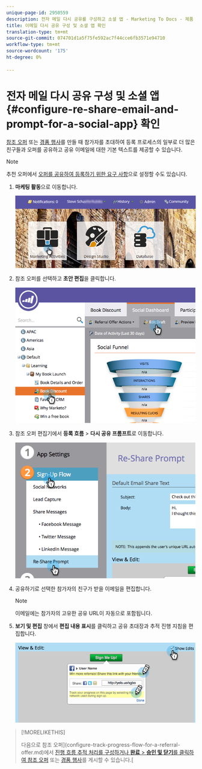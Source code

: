 ```yaml
---
unique-page-id: 2950559
description: 전자 메일 다시 공유를 구성하고 소셜 앱 - Marketing To Docs - 제품 설명서 확인
title: 이메일 다시 공유 구성 및 소셜 앱 확인
translation-type: tm+mt
source-git-commit: 074701d1a5f75fe592ac7f44cce6fb3571e94710
workflow-type: tm+mt
source-wordcount: '175'
ht-degree: 0%

---
```



# 전자 메일 다시 공유 구성 및 소셜 앱 {#configure-re-share-email-and-prompt-for-a-social-app} 확인

[참조 오퍼](/help/marketo/product-docs/demand-generation/social/referral-offers/create-a-referral-offer.md) 또는 [경품 행사](/help/marketo/product-docs/demand-generation/social/sweepstakes/create-sweepstakes.md)를 만들 때 참가자를 초대하여 등록 프로세스의 일부로 더 많은 친구들과 오퍼를 공유하고 공유 이메일에 대한 기본 텍스트를 제공할 수 있습니다.

>[!NOTE]
>
>추천 오퍼에서 [오퍼를 공유하여 등록하기 위한 요구 사항](/help/marketo/product-docs/demand-generation/social/social-functions/set-social-share-requirement.md)으로 설정할 수도 있습니다.

1. **마케팅 활동**&#x200B;으로 이동합니다.

   ![](assets/login-marketing-activities-3.png)

1. 참조 오퍼를 선택하고 **초안 편집**&#x200B;을 클릭합니다.

   ![](assets/image2014-9-22-11-3a6-3a56.png)

1. 참조 오퍼 편집기에서 **등록 흐름** > **다시 공유 프롬프트**&#x200B;로 이동합니다.

   ![](assets/image2014-9-22-11-3a7-3a9.png)

1. 공유하기로 선택한 참가자의 친구가 받을 이메일을 편집합니다.

   >[!NOTE]
   >
   >이메일에는 참가자의 고유한 공유 URL이 자동으로 포함됩니다.

1. **보기 및 편집** 창에서 **편집 내용 표시**&#x200B;를 클릭하고 공유 초대장과 추적 진행 지침을 편집합니다.

   ![](assets/image2014-9-22-11-3a7-3a49.png)

>[!MORELIKETHIS]
>
>다음으로 참조 오퍼](configure-track-progress-flow-for-a-referral-offer.md)에서 [진행 흐름 추적 처리를 구성하거나 **완료** > **승인 및 닫기**&#x200B;를 클릭하여 참조 오퍼](/help/marketo/product-docs/demand-generation/social/referral-offers/publish-a-referral-offer.md) 또는 [경품 행사](/help/marketo/product-docs/demand-generation/social/sweepstakes/create-sweepstakes.md)를 게시할 수 있습니다.[
